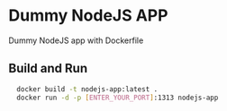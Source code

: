 # Dummy NodeJS APP

Dummy NodeJS app with Dockerfile



## Build and Run

```bash 
  docker build -t nodejs-app:latest .
  docker run -d -p [ENTER_YOUR_PORT]:1313 nodejs-app
```
    